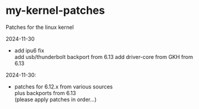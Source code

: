 # my-kernel-patches
Patches for the linux kernel

2024-11-30
- add ipu6 fix  
  add usb/thunderbolt backport from 6.13
  add driver-core from GKH from 6.13

2024-11-30:
- patches for 6.12.x from various sources  
  plus backports from 6.13  
  (please apply patches in order...)
